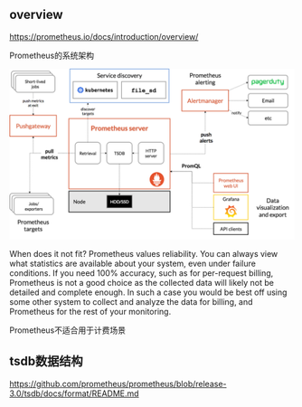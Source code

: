 ## overview

https://prometheus.io/docs/introduction/overview/

Prometheus的系统架构

![](/static/images/2411/p002.png)

When does it not fit?
Prometheus values reliability. You can always view what statistics are available about your system, even under failure conditions. If you need 100% accuracy, such as for per-request billing, Prometheus is not a good choice as the collected data will likely not be detailed and complete enough. In such a case you would be best off using some other system to collect and analyze the data for billing, and Prometheus for the rest of your monitoring.

Prometheus不适合用于计费场景

## tsdb数据结构

https://github.com/prometheus/prometheus/blob/release-3.0/tsdb/docs/format/README.md

